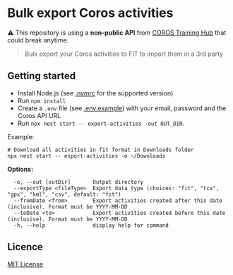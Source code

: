# Bulk export Coros activities

⚠️ This repository is using a **non-public API** from [COROS Training Hub](https://t.coros.com/) that could break
anytime.

> Bulk export your Coros activities to FIT to import them in a 3rd party

## Getting started

- Install Node.js (see [.nvmrc](.nvmrc) for the supported version)
- Run `npm install`
- Create a `.env` file (see [.env.example](.env.example)) with your email, password and the Coros API URL
- Run `npx nest start -- export-activities -out OUT_DIR`.

Example:

```shell
# Download all activities in fit format in Downloads folder
npx nest start -- export-activities -o ~/Downloads
```

**Options:**

```
  -o, --out [outDir]       Output directory
  --exportType <fileType>  Export data type (choices: "fit", "tcx", "gpx", "kml", "csv", default: "fit")
  --fromDate <from>        Export activities created after this date (inclusive). Format must be YYYY-MM-DD
  --toDate <to>            Export activities created before this date (inclusive). Format must be YYYY-MM-DD
  -h, --help               display help for command
```

## Licence

[MIT License](LICENSE.md)
